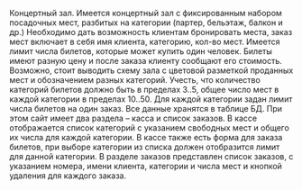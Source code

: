 Концертный зал. 
Имеется концертный зал с фиксированным набором посадочных мест, разбитых на категории (партер, бельэтаж, балкон и др.) 
Необходимо дать возможность клиентам бронировать места, заказ мест включает в себя имя клиента, категорию, кол-во мест. 
Имеется лимит числа билетов, которые может купить один человек. Билеты имеют разную цену и после заказа клиенту сообщают его стоимость. 
Возможно, стоит выводить схему зала с цветовой разметкой проданных мест и обозначением разных категорий. 
Учесть, что количество категорий билетов должно быть в пределах 3..5, общее число мест в каждой категории в пределах 10..50. 
Для каждой категории задан лимит числа билетов на один заказ. Все данные хранятся в таблице БД. 
При этом сайт имеет два раздела – касса и список заказов. 
  В кассе отображается список категорий с указанием свободных мест и общего их числа для каждой категории. 
  В кассе также есть форма для заказа билетов, при выборе категории из списка должен отобразится лимит для данной категории. 
В разделе заказов представлен список заказов, с указанием номера, имени клиента, категории и числа мест и кнопкой 
удаления для каждого заказа. 
